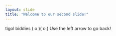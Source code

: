 ```yaml
---
layout: slide
title: "Welcome to our second slide!"
---
```

tigol biddies ( o )( o )
Use the left arrow to go back!
